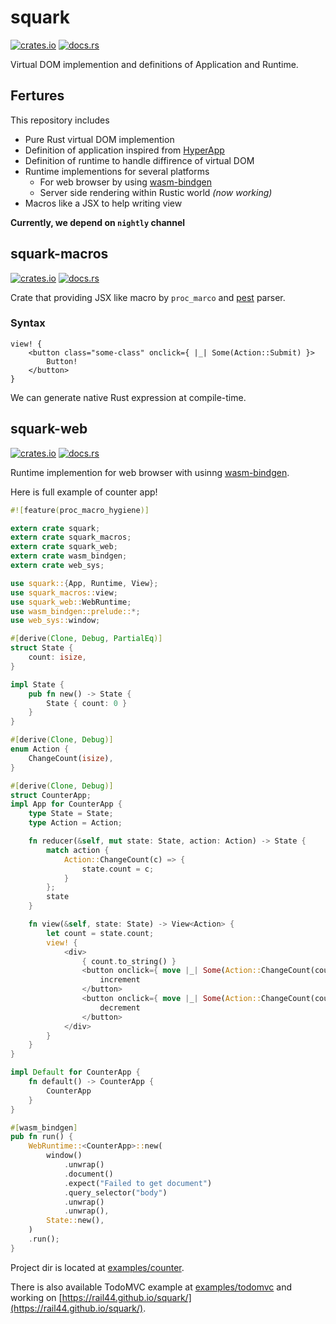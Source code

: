 # squark

[![crates.io](https://img.shields.io/crates/v/squark.svg)](https://crates.io/crates/squark)
[![docs.rs](https://docs.rs/squark/badge.svg)](https://docs.rs/squark/*/squark/)

Virtual DOM implemention and definitions of Application and Runtime.

## Fertures

This repository includes

* Pure Rust virtual DOM implemention
* Definition of application inspired from [HyperApp](https://github.com/hyperapp/hyperapp/)
* Definition of runtime to handle diffirence of virtual DOM
* Runtime implementions for several platforms
  * For web browser by using [wasm-bindgen](https://github.com/rustwasm/wasm-bindgen)
  + Server side rendering within Rustic world *(now working)*
* Macros like a JSX to help writing view

**Currently, we depend on `nightly` channel**

## squark-macros

[![crates.io](https://img.shields.io/crates/v/squark-macros.svg)](https://crates.io/crates/squark-macros)
[![docs.rs](https://docs.rs/squark-macros/badge.svg)](https://docs.rs/squark-macros/*/squark_macros/)

Crate that providing JSX like macro by `proc_marco` and [pest](https://github.com/pest-parser/pest) parser.  

### Syntax

```   
view! {
    <button class="some-class" onclick={ |_| Some(Action::Submit) }>
        Button!
    </button>
}
```

We can generate native Rust expression at compile-time.

## squark-web

[![crates.io](https://img.shields.io/crates/v/squark-web.svg)](https://crates.io/crates/squark-web)
[![docs.rs](https://docs.rs/squark-web/badge.svg)](https://docs.rs/squark-web/*/squark_web/)

Runtime implemention for web browser with usinng [wasm-bindgen](https://github.com/rustwasm/wasm-bindgen/).

Here is full example of counter app!

```rust
#![feature(proc_macro_hygiene)]

extern crate squark;
extern crate squark_macros;
extern crate squark_web;
extern crate wasm_bindgen;
extern crate web_sys;

use squark::{App, Runtime, View};
use squark_macros::view;
use squark_web::WebRuntime;
use wasm_bindgen::prelude::*;
use web_sys::window;

#[derive(Clone, Debug, PartialEq)]
struct State {
    count: isize,
}

impl State {
    pub fn new() -> State {
        State { count: 0 }
    }
}

#[derive(Clone, Debug)]
enum Action {
    ChangeCount(isize),
}

#[derive(Clone, Debug)]
struct CounterApp;
impl App for CounterApp {
    type State = State;
    type Action = Action;

    fn reducer(&self, mut state: State, action: Action) -> State {
        match action {
            Action::ChangeCount(c) => {
                state.count = c;
            }
        };
        state
    }

    fn view(&self, state: State) -> View<Action> {
        let count = state.count;
        view! {
            <div>
                { count.to_string() }
                <button onclick={ move |_| Some(Action::ChangeCount(count.clone() + 1)) }>
                    increment
                </button>
                <button onclick={ move |_| Some(Action::ChangeCount(count - 1)) }>
                    decrement
                </button>
            </div>
        }
    }
}

impl Default for CounterApp {
    fn default() -> CounterApp {
        CounterApp
    }
}

#[wasm_bindgen]
pub fn run() {
    WebRuntime::<CounterApp>::new(
        window()
            .unwrap()
            .document()
            .expect("Failed to get document")
            .query_selector("body")
            .unwrap()
            .unwrap(),
        State::new(),
    )
    .run();
}
```

Project dir is located at [examples/counter](./examples/counter).

There is also available TodoMVC example at [examples/todomvc](./examples/todomvc) and working on [https://rail44.github.io/squark/](https://rail44.github.io/squark/).

